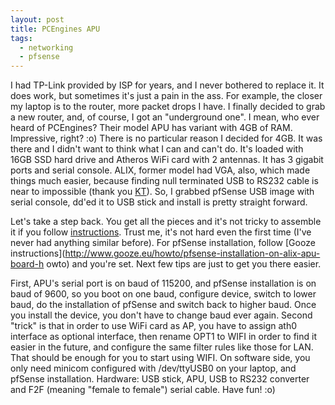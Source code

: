 ```yaml
---
layout: post
title: PCEngines APU
tags:
  - networking
  - pfsense
---
```


I had TP-Link provided by ISP for years, and I never bothered to replace it. It 
does work, but sometimes it's just a pain in the ass. For example, the closer 
my laptop is to the router, more packet drops I have. I finally decided to grab 
a new router, and, of course, I got an "underground one". I mean, who ever 
heard of PCEngines? Their model APU has variant with 4GB of RAM. Impressive, 
right? :o) There is no particular reason I decided for 4GB. It was there and I 
didn't want to think what I can and can't do. It's loaded with 16GB SSD hard 
drive and Atheros WiFi card with 2 antennas. It has 3 gigabit ports and serial 
console. ALIX, former model had VGA, also, which made things much easier, 
because finding null terminated USB to RS232 cable is near to impossible (thank 
you [KT](http://www.ktehnika.co.rs/)). So, I grabbed pfSense USB image with 
serial console, dd'ed it to USB stick and install is pretty straight forward.

Let's take a step back. You get all the pieces and it's not tricky to assemble 
it if you follow [instructions](http://www.pcengines.ch/apucool.htm). Trust me, 
it's not hard even the first time (I've never had anything similar before). For 
pfSense installation, follow [Gooze 
instructions](http://www.gooze.eu/howto/pfsense-installation-on-alix-apu-board-h
owto) and you're set. Next few tips are just to get you there easier.

First, APU's serial port is on baud of 115200, and pfSense installation is on 
baud of 9600, so you boot on one baud, configure device, switch to lower baud, 
do the installation of pfSense and switch back to higher baud. Once you install 
the device, you don't have to change baud ever again. Second "trick" is that in 
order to use WiFi card as AP, you have to assign ath0 interface as optional 
interface, then rename OPT1 to WIFI in order to find it easier in the future, 
and configure the same filter rules like those for LAN. That should be enough 
for you to start using WIFI. On software side, you only need minicom configured 
with /dev/ttyUSB0 on your laptop, and pfSense installation. Hardware: USB 
stick, APU, USB to RS232 converter and F2F (meaning "female to female") serial 
cable. Have fun! :o)
